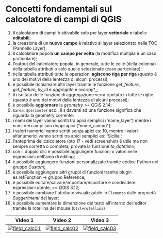 # Concetti fondamentali sul calcolatore di campi di QGIS

1. il calcolatore di campi è attivabile solo per layer **vettoriale** e tabelle **editabili**;
2. la creazione di un **nuovo campo** è relativo al layer selezionato nella TOC (Pannello Layer);
3. il calcolatore popola **un campo per volta** (la modifica multipla è un caso particolare);
4. l'output del calcolatore popola, in generale, tutte le celle (della colonna) della tabella attributi o solo quelle selezionate (caso particolare);
5. nella tabella attributi tutte le operazioni **agiscono riga per riga** (questo è uno dei motivi della lentezza di alcuni processi);
6. è possibile richiamare altri layer tramite le funzione _get_feature_, _get_feature_by_id_ e _aggregate_ e _overlay_*_;
7. il risultato delle funzioni di aggregazione verrà ripetuto in tutte le righe (questo è uno dei motivi della lentezza di alcuni processi);
8. è possibile **aggiornare** la *geometry* >= QGIS 2.14;
9. `$area`, `$perimeter` ecc.. il `$` davanti ad una funzione significa che riguarda la geometry corrente;
10. i nomi dei layer vanno scritti tra apici semplici ('nome_layer') mentre i nomi dei campi con doppi apici ("nome_campo");
11. i valori numerici vanno scritti senza apici es: 10, mentre i valori alfanumerici vanno scritti tra apici semplici es: 'Sicilia';
12. l'anteprima del calcolatore (pto 17 - vedi screenshot) è utile ma non sempre corretta o completa; provate la funzione _to_datetime_;
13. con il doppio clic è possibile aggiungere funzioni o valori nelle espressioni nell'area di editing;
14. è possibile aggiungere funzioni personalizzate tramite codice Python nel gruppo _Custom_;
15. è possibile aggiungere altri gruppi di funzioni tramite plugin es:refFunction → gruppo Reference;
16. è possibile editare/salvare/importare/esportare e condividere espressioni utente; >= QGIS 3.12;
17. è possibile cambiare l'attributo visualizzabile in `Elemento` dalle proprietà _Suggerimenti_ del layer;
18. è possibile aumentare la dimenzione del testo all'interno dell'editor tramite la rotellina del mouse (`Ctrl+rotellina`)


Video 1 |   Video 2   | Video 3
--------|-------------|--------
[![field_calc01](https://img.youtube.com/vi/454-t4_NcSs/0.jpg)](https://www.youtube.com/watch?v=454-t4_NcSs&index=7&list=PLqDFjeQq7NBjz5PWb66PNUqMgN1fce4cu "fiel_calc01") | [![field_calc02](https://img.youtube.com/vi/i0mLFq4MSOY/0.jpg)](https://www.youtube.com/watch?v=i0mLFq4MSOY&index=6&list=PLqDFjeQq7NBjz5PWb66PNUqMgN1fce4cu "fiel_calc02") | [![field_calc03](https://img.youtube.com/vi/IymSgXmbAFM/0.jpg)](https://www.youtube.com/watch?v=IymSgXmbAFM&list=PLqDFjeQq7NBjz5PWb66PNUqMgN1fce4cu&index "fiel_calc03")
